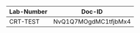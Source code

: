 Lab-Number           |Doc-ID
---------------------|--------------------
CRT-TEST    |NvQ1Q7MOgdMC1tfjbMx4
